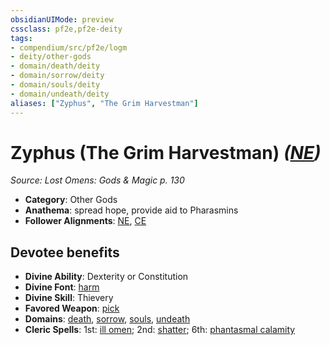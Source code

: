 ```yaml
---
obsidianUIMode: preview
cssclass: pf2e,pf2e-deity
tags:
- compendium/src/pf2e/logm
- deity/other-gods
- domain/death/deity
- domain/sorrow/deity
- domain/souls/deity
- domain/undeath/deity
aliases: ["Zyphus", "The Grim Harvestman"]
---
```

# Zyphus (The Grim Harvestman) *([NE](/rules/traits/neutral-evil-b1.md))*  
*Source: Lost Omens: Gods & Magic p. 130*  

- **Category**: Other Gods
- **Anathema**: spread hope, provide aid to Pharasmins
- **Follower Alignments**: [NE](/rules/traits/neutral-evil-b1.md), [CE](/rules/traits/chaotic-evil-b1.md)

## Devotee benefits

- **Divine Ability**: Dexterity or Constitution
- **Divine Font**: [harm](/compendium/spells/harm.md)
- **Divine Skill**: Thievery
- **Favored Weapon**: [pick](/compendium/equipment/items/pick.md)
- **Domains**: [death](/compendium/setting/domains.md#Death), [sorrow](/compendium/setting/domains.md#Sorrow), [souls](/compendium/setting/domains.md#Souls), [undeath](/compendium/setting/domains.md#Undeath)
- **Cleric Spells**: 1st: [ill omen](/compendium/spells/ill-omen-logm.md); 2nd: [shatter](/compendium/spells/shatter.md); 6th: [phantasmal calamity](/compendium/spells/phantasmal-calamity.md)